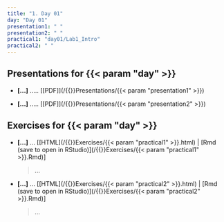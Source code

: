 ```yaml
---
title: "1. Day 01"
day: "Day 01"
presentation1: " "
presentation2: " "
practical1: "day01/Lab1_Intro"
practical2: " "
---
```


## Presentations for {{< param "day" >}}

- **\[...\]** ..... 
    [[PDF]](/{{<myPackageUrl>}}Presentations/{{< param "presentation1" >}})

- **\[...\]** ..... 
    [[PDF]](/{{<myPackageUrl>}}Presentations/{{< param "presentation2" >}})

## Exercises for {{< param "day" >}}

-  **\[...\]** ...
    [[HTML](/{{<myPackageUrl>}}Exercises/{{< param "practical1" >}}.html) | [Rmd (save to open in RStudio)](/{{<myPackageUrl>}}Exercises/{{< param "practical1" >}}.Rmd)]

    > ...

-  **\[...\]** ...
    [[HTML](/{{<myPackageUrl>}}Exercises/{{< param "practical2" >}}.html) | [Rmd (save to open in RStudio)](/{{<myPackageUrl>}}Exercises/{{< param "practical2" >}}.Rmd)]

    > ...

